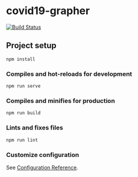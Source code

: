 # covid19-grapher

[![Build Status](https://dev.azure.com/spoon611/covid19/_apis/build/status/spoon611.covid19-grapher?branchName=master)](https://dev.azure.com/spoon611/covid19/_build/latest?definitionId=6&branchName=master)

## Project setup
```
npm install
```

### Compiles and hot-reloads for development
```
npm run serve
```

### Compiles and minifies for production
```
npm run build
```

### Lints and fixes files
```
npm run lint
```

### Customize configuration
See [Configuration Reference](https://cli.vuejs.org/config/).
